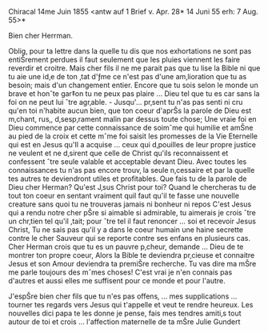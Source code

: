  Chiracal 14me Juin 1855
 <antw auf 1 Brief v. Apr. 28*
 14 Juni 55
 erh: 7 Aug. 55>*

Bien cher Herrman.

Oblig‚ pour ta lettre dans la quelle tu dis que nos exhortations ne sont pas entiŠrement perdues il faut seulement que les pluies viennent les faire reverdir et croitre. Mais cher fils il ne me parait pas que tu lise la Bible ni que tu aie une id‚e de ton ‚tat d'ƒme ce n'est pas d'une am‚lioration que tu as besoin; mais d'un changement entier. Encore que tu sois selon le monde un brave et honˆte gar‡on tu ne peux pas plaire … Dieu tel que tu es car sans la foi on ne peut lui ˆtre agr‚able. - Jusqu'… pr‚sent tu n'as pas senti ni cru qu'en toi n'habite aucun bien, que ton coeur d'aprŠs la parole de Dieu est m‚chant, rus‚, d‚sesp‚rament malin par dessus toute chose; Une vraie foi en Dieu commence par cette connaissance de soimˆme qui humilie et amŠne au pied de la croix et cette mˆme foi saisit les promesses de la Vie Eternelle qui est en Jesus qu'Il a acquise … ceux qui d‚pouilles de leur propre justice ne veulent et ne d‚sirent que celle de Christ qu'ils reconnaissent et confessent ˆtre seule valable et acceptable devant Dieu. Avec toutes les connaissances tu n'as pas encore trouv‚ la seule n‚cessaire et par la quelle tes autres te deviendront utiles et profitables. Que fais tu de la parole de Dieu cher Herman? Qu'est J‚sus Christ pour toi? Quand le chercheras tu de tout ton coeur en sentant vraiment quil faut qu'il te fasse une nouvelle creature sans quoi tu ne trouveras jamais ni bonheur ni repos C'est Jesus qui a rendu notre cher pŠre si aimable si admirable, tu aimerais je crois ˆtre un chr‚tien tel qu'il ‚tait; pour ˆtre tel il faut renoncer … soi et recevoir Jesus Christ, Tu ne sais pas qu'il y a dans le coeur humain une haine secrette contre le cher Sauveur qui se reporte contre ses enfans en plusieurs cas. Cher Herman crois que tu es un pauvre p‚cheur, demande … Dieu de te montrer ton propre coeur, Alors la Bible te deviendra pr‚cieuse et connaitre Jesus et son Amour deviendra ta premiŠre recherche. Tu vas dire ma mŠre me parle toujours des mˆmes choses! C'est vrai je n'en connais pas d'autres et aussi elles me suffisent pour ce monde et pour l'autre.

J'espŠre bien cher fils que tu n'es pas offens‚ … mes supplications … tourner tes regards vers Jesus qui t'appelle et veut te rendre heureux. 
Les nouvelles dici papa te les donne je pense, fais mes tendres amiti‚s tout autour de toi et crois … l'affection maternelle de ta mŠre  Julie Gundert

